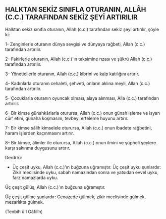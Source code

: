 ## HALKTAN SEKİZ SINIFLA OTURANIN, ALLÂH (C.C.) TARAFINDAN SEKİZ ŞEYİ ARTIRILIR

Halktan sekiz sınıfla oturanın, Allah (c.c.) tarafından sekiz şeyi artırılır, şöyle ki:

1- Zenginlerle oturanın dünya sevgisi ve dünyaya rağbeti, Allah (c.c.) tarafından artırılır.

2- Fakirlerle oturanın, Allah (c.c.)'ın taksimine rızası ve şükrü Allah (c.c.) tarafından artırılır.

3- Yöneticilerle oturanın, Allah (c.c.) kibrini ve kalp katılığını artırır.

4- Kadınlarla oturanın cehaleti, şehveti, onların aklı­na meyli, Allah (c.c.) tarafından artırılır.

5- Çocuklarla oturanın oyuncak olması, alaya alın­ması, Alla (c.c.) tarafından artırılır.

6- Bir kimse günahkârlarla oturursa, Allah (c.c.) onun günah işleme ve isyan cür' etini, günaha koşması­nı, tevbeyi erteleme huyunu artırır.

7- Bir kimse sâlih kimselele oturursa, Allah (c.c.) onun ibadete rağbetini, haram işlerden kaçınmasını artı­rır.

8- Bir kimse, âlimler ile oturursa, Allah (c.c.) onun il­mini ve şüpheli şeylere karşı sakınma duygusunu artı­rır.

Derdi ki:

- Üç çeşit uyku, Allah (c.c.)'ın buğzuna uğramıştır. Üç çeşit uyku şunlardır: Zikir meclisinde uyku, sabah namazından sonra ve yatsıdan evvel uyku, farz namaz­larda uyku.

Üç çeşit gülüş, Allah (c.c.)'ın buğzuna uğramıştır.

Üç çeşit gülme şunlardır: Cenazede gülmek, zikir meclisinde gülmek, mezarlıkta gülmek.

(Tenbih ü'l Gâfilîn)
